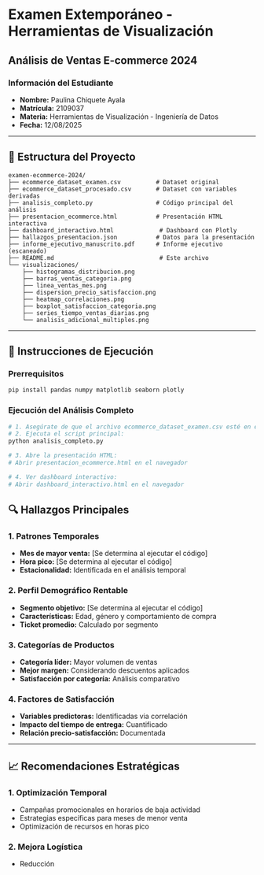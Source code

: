 # Examen Extemporáneo - Herramientas de Visualización
## Análisis de Ventas E-commerce 2024

### Información del Estudiante
- **Nombre:** Paulina Chiquete Ayala
- **Matrícula:** 2109037
- **Materia:** Herramientas de Visualización - Ingeniería de Datos
- **Fecha:** 12/08/2025

---

## 📁 Estructura del Proyecto

```
examen-ecommerce-2024/
├── ecommerce_dataset_examen.csv          # Dataset original
├── ecommerce_dataset_procesado.csv       # Dataset con variables derivadas
├── analisis_completo.py                  # Código principal del análisis
├── presentacion_ecommerce.html           # Presentación HTML interactiva
├── dashboard_interactivo.html             # Dashboard con Plotly
├── hallazgos_presentacion.json           # Datos para la presentación
├── informe_ejecutivo_manuscrito.pdf      # Informe ejecutivo (escaneado)
├── README.md                              # Este archivo
└── visualizaciones/
    ├── histogramas_distribucion.png
    ├── barras_ventas_categoria.png
    ├── linea_ventas_mes.png
    ├── dispersion_precio_satisfaccion.png
    ├── heatmap_correlaciones.png
    ├── boxplot_satisfaccion_categoria.png
    ├── series_tiempo_ventas_diarias.png
    └── analisis_adicional_multiples.png
```

---

## 🚀 Instrucciones de Ejecución

### Prerrequisitos
```bash
pip install pandas numpy matplotlib seaborn plotly
```

### Ejecución del Análisis Completo
```bash
# 1. Asegúrate de que el archivo ecommerce_dataset_examen.csv esté en el directorio
# 2. Ejecuta el script principal:
python analisis_completo.py

# 3. Abre la presentación HTML:
# Abrir presentacion_ecommerce.html en el navegador

# 4. Ver dashboard interactivo:
# Abrir dashboard_interactivo.html en el navegador
```


## 🔍 Hallazgos Principales

### 1. Patrones Temporales
- **Mes de mayor venta:** [Se determina al ejecutar el código]
- **Hora pico:** [Se determina al ejecutar el código]
- **Estacionalidad:** Identificada en el análisis temporal

### 2. Perfil Demográfico Rentable
- **Segmento objetivo:** [Se determina al ejecutar el código]
- **Características:** Edad, género y comportamiento de compra
- **Ticket promedio:** Calculado por segmento

### 3. Categorías de Productos
- **Categoría líder:** Mayor volumen de ventas
- **Mejor margen:** Considerando descuentos aplicados
- **Satisfacción por categoría:** Análisis comparativo

### 4. Factores de Satisfacción
- **Variables predictoras:** Identificadas via correlación
- **Impacto del tiempo de entrega:** Cuantificado
- **Relación precio-satisfacción:** Documentada

---

## 📈 Recomendaciones Estratégicas

### 1. Optimización Temporal
- Campañas promocionales en horarios de baja actividad
- Estrategias específicas para meses de menor venta
- Optimización de recursos en horas pico

### 2. Mejora Logística
- Reducción
